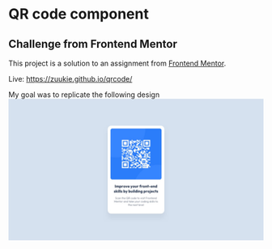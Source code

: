 # QR code component
## Challenge from Frontend Mentor
This project is a solution to an assignment from [Frontend Mentor](https://www.frontendmentor.io/challenges/qr-code-component-iux_sIO_H).

Live: https://zuukie.github.io/qrcode/

My goal was to replicate the following design
![img](/design/desktop-design.jpg)
